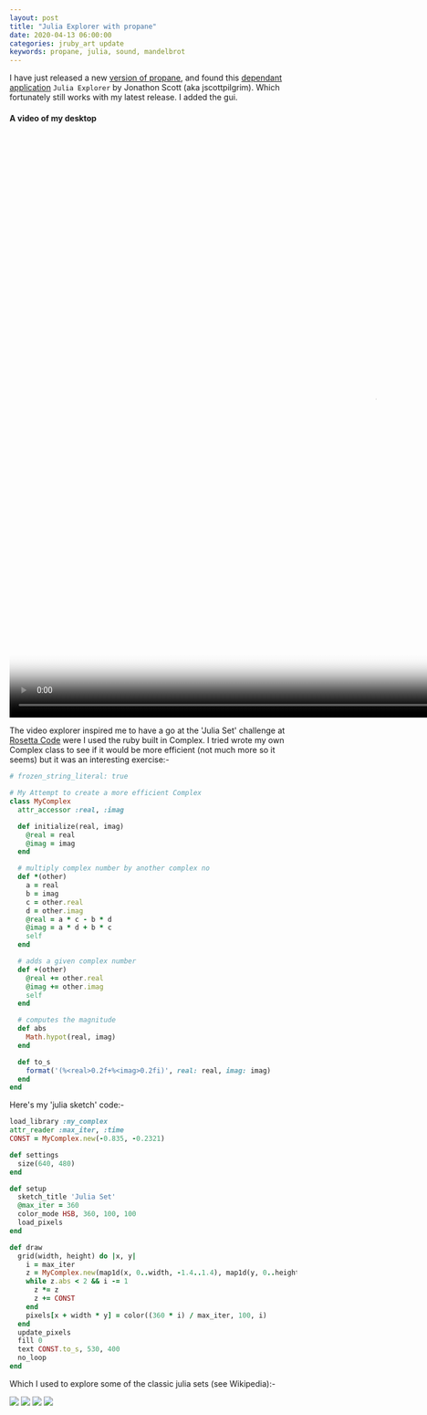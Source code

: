 ```yaml
---
layout: post
title: "Julia Explorer with propane"
date: 2020-04-13 06:00:00
categories: jruby_art update
keywords: propane, julia, sound, mandelbrot
---
```


I have just released a new [version of propane][propane], and found this [dependant application][depend] `Julia Explorer` by Jonathon Scott (aka jscottpilgrim). Which fortunately still works with my latest release. I added the gui.

#### A video of my desktop

<video src="{{site.github.url}}/assets/julia_brot.ogv" poster="{{site.github.url}}/assets/julia_brot.png" width="1280" height="1024" controls preload></video>

The video explorer inspired me to have a go at the 'Julia Set' challenge at [Rosetta Code][rosetta] were I used the ruby built in Complex. I tried wrote my own Complex class to see if it would be more efficient (not much more so it seems) but it was an interesting exercise:-

```ruby
# frozen_string_literal: true

# My Attempt to create a more efficient Complex
class MyComplex
  attr_accessor :real, :imag

  def initialize(real, imag)
    @real = real
    @imag = imag
  end

  # multiply complex number by another complex no
  def *(other)
    a = real
    b = imag
    c = other.real
    d = other.imag
    @real = a * c - b * d
    @imag = a * d + b * c
    self
  end

  # adds a given complex number
  def +(other)
    @real += other.real
    @imag += other.imag
    self
  end

  # computes the magnitude
  def abs
    Math.hypot(real, imag)
  end

  def to_s
    format('(%<real>0.2f+%<imag>0.2fi)', real: real, imag: imag)
  end
end
```

Here's my 'julia sketch' code:-

```ruby
load_library :my_complex
attr_reader :max_iter, :time
CONST = MyComplex.new(-0.835, -0.2321)

def settings
  size(640, 480)
end

def setup
  sketch_title 'Julia Set'
  @max_iter = 360
  color_mode HSB, 360, 100, 100
  load_pixels
end

def draw
  grid(width, height) do |x, y|
    i = max_iter
    z = MyComplex.new(map1d(x, 0..width, -1.4..1.4), map1d(y, 0..height, -1.0..1.0))
    while z.abs < 2 && i -= 1
      z *= z
      z += CONST
    end
    pixels[x + width * y] = color((360 * i) / max_iter, 100, i)
  end
  update_pixels
  fill 0
  text CONST.to_s, 530, 400
  no_loop
end
```
Which I used to explore some of the classic julia sets (see Wikipedia):-

<img src="/assets/julia_1.png" />

<img src="/assets/julia_2.png" />

<img src="/assets/julia_3.png" />

<img src="/assets/julia_4.png" />

[depend]:https://github.com/jscottpilgrim/julia_brot
[propane]:https://github.com/ruby-processing/propane
[rosetta]:http://rosettacode.org/wiki/Julia_set#Ruby
